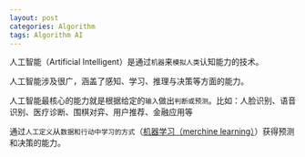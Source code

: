 ```yaml
---
layout: post
categories: Algorithm
tags: Algorithm AI
---
```


人工智能（Artificial Intelligent）是通过`机器`来`模拟人类`认知能力的技术。

人工智能涉及很广，涵盖了感知、学习、推理与决策等方面的能力。

人工智能最核心的能力就是根据给定的`输入`做出`判断或预测`。比如：人脸识别、语音识别、医疗诊断、围棋对弈、用户推荐、金融应用等

通过`人工定义`从`数据和行动中学习的方式`（[机器学习（merchine learning）](/algorithm/2020/04/21/实践机器学习/)）获得预测和决策的能力。